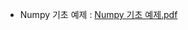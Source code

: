 - Numpy 기초 예제 : 
[Numpy 기초 예제.pdf](https://github.com/dayoungkoko/Big_Data/files/10474705/Numpy.pdf)


